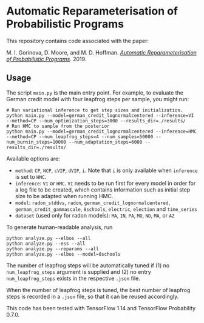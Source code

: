 # Automatic Reparameterisation of Probabilistic Programs

This repository contains code associated with the paper:

M. I. Gorinova, D. Moore, and M. D. Hoffman. [*Automatic Reparameterisation of Probabilistic Programs*](https://arxiv.org/abs/1906.03028). 2019.


## Usage

The script `main.py` is the main entry point. For example, to evaluate the German credit model with four leapfrog steps per sample, you might run:

```shell
# Run variational inference to get step sizes and initialization.
python main.py --model=german_credit_lognormalcentered --inference=VI --method=CP --num_optimization_steps=3000 --results_dir=./results/
# Run HMC to sample from the posterior
python main.py --model=german_credit_lognormalcentered --inference=HMC --method=CP --num_leapfrog_steps=4 --num_samples=50000 --num_burnin_steps=10000 --num_adaptation_steps=6000 --results_dir=./results/
```

Available options are:

- `method`: `CP`, `NCP`, `cVIP`, `dVIP`, `i`. Note that `i` is only available when `inference` is set to `HMC`. 
- `inference`: `VI` or `HMC`. `VI` needs to be run first for every model in order for a log file to be created, which contains information such as initial step size to be adapted when running HMC.
- `model`: `radon_stddvs`, `radon`, `german_credit_lognormalcentered`,
  `german_credit_gammascale`, `8schools`, `electric`, `election` and `time_series`
- `dataset` (used only for radon models): `MA`, `IN`, `PA`, `MO`, `ND`, `MA`, or `AZ`

 To generate human-readable analysis, run

```shell
python analyze.py --elbos --all
python analyze.py --ess --all
python analyze.py --reparams --all
python analyze.py --elbos --model=8schools
```

The number of leapfrog steps will be automatically tuned if (1) no `num_leapfrog_steps` argument is supplied and (2) no entry `num_leapfrog_steps` exists in the respective `.json` file. 

When the number of leapfrog steps is tuned, the best number of leapfrog steps is recorded in a `.json` file, so that it can be reused accordingly.

This code has been tested with TensorFlow 1.14 and TensorFlow Probability 0.7.0.
